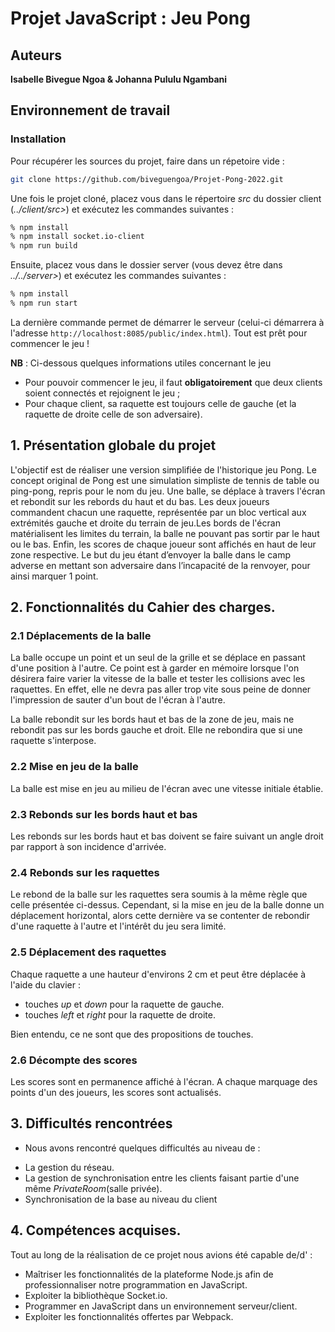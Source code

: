 # Projet JavaScript : Jeu Pong


## Auteurs

**Isabelle Bivegue Ngoa & Johanna Pululu Ngambani**

## Environnement de travail

### Installation

Pour récupérer les sources du projet, faire dans un répetoire vide :

```sh
git clone https://github.com/biveguengoa/Projet-Pong-2022.git

```

Une fois le projet cloné, placez vous dans le répertoire _src_ du dossier client (_../client/src>_) et exécutez les commandes suivantes :

```sh
% npm install
% npm install socket.io-client
% npm run build

```

Ensuite, placez vous dans le dossier server (vous devez être dans _../../server>_) et exécutez les commandes suivantes :

```sh
% npm install
% npm run start

```

La dernière commande permet de démarrer le serveur (celui-ci démarrera à l'adresse `http://localhost:8085/public/index.html`). Tout est prêt pour commencer le jeu !


**NB** : Ci-dessous quelques informations utiles concernant le jeu 

- Pour pouvoir commencer le jeu, il faut **obligatoirement** que deux clients soient connectés et rejoignent le jeu ;
- Pour chaque client, sa raquette est toujours celle de gauche (et la raquette de droite celle de son adversaire).



## 1. Présentation globale du projet 

L'objectif est de réaliser une version simplifiée de l'historique jeu Pong.
Le concept original de Pong est une simulation simpliste de tennis de table ou ping-pong, repris pour le nom du jeu. Une balle, se déplace à travers l'écran et rebondit sur les rebords du haut et du bas. Les deux joueurs commandent chacun une raquette, représentée par un bloc vertical aux extrémités gauche et droite du terrain de jeu.Les bords de l'écran matérialisent les limites du terrain, la balle ne pouvant pas sortir par le haut ou le bas.
Enfin, les scores de chaque joueur sont affichés en haut de leur zone respective. Le but du jeu étant d’envoyer la balle dans le camp adverse en mettant son adversaire dans l’incapacité de la renvoyer, pour ainsi marquer 1 point.



## 2. Fonctionnalités du Cahier des charges.

### 2.1 Déplacements de la balle

La balle occupe un point et un seul de la grille et se déplace en passant d'une position à l'autre.
Ce point est à garder en mémoire lorsque l'on désirera faire varier la vitesse de la balle et tester les collisions avec les raquettes. En effet, elle ne devra pas aller trop vite sous peine de donner l'impression de sauter d'un bout de l'écran à l'autre.


La balle rebondit sur les bords haut et bas de la zone de jeu, mais ne rebondit pas sur les bords gauche et droit. Elle ne rebondira que si une raquette s'interpose.

### 2.2 Mise en jeu de la balle

La balle est mise en jeu au milieu de l'écran avec une vitesse initiale établie.


### 2.3 Rebonds sur les bords haut et bas

Les rebonds sur les bords haut et bas doivent se faire suivant un angle droit par rapport à son incidence d'arrivée.

### 2.4 Rebonds sur les raquettes

Le rebond de la balle sur les raquettes sera soumis à la même règle que celle présentée ci-dessus.
Cependant, si la mise en jeu de la balle donne un déplacement horizontal, alors cette dernière va se contenter de rebondir d'une raquette à l'autre et l'intérêt du jeu sera limité. 

### 2.5 Déplacement des raquettes

Chaque raquette a une hauteur d'environs 2 cm et peut être déplacée à l'aide du clavier :

* touches _up_ et _down_ pour la raquette de gauche.
* touches _left_ et _right_ pour la raquette de droite.

Bien entendu, ce ne sont que des propositions de touches.

### 2.6 Décompte des scores

Les scores sont en permanence affiché à l'écran. A chaque marquage des points d'un des joueurs, les scores sont actualisés.

## 3. Difficultés rencontrées 

- Nous avons rencontré quelques difficultés au niveau de :

* La gestion du réseau.
* La gestion de synchronisation entre les clients faisant partie d'une même _PrivateRoom_(salle privée).
* Synchronisation de la base au niveau du client



## 4. Compétences acquises.

Tout au long de la réalisation de ce projet nous avions été capable de/d' :

* Maîtriser les fonctionnalités de la plateforme Node.js afin de professionnaliser notre programmation en JavaScript.
* Exploiter la bibliothèque Socket.io.
* Programmer en JavaScript dans un environnement serveur/client.
* Exploiter les fonctionnalités offertes par Webpack.

